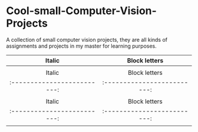 # Cool-small-Computer-Vision-Projects
A collection of small computer vision projects, they are all kinds of assignments and projects in my master for learning purposes.

| Italic             |  Block letters |
:-------------------------:|:-------------------------:
![]()  |  ![]()
| Italic             |  Block letters |
:-------------------------:|:-------------------------:
![]()  |  ![]()
| Italic             |  Block letters |
:-------------------------:|:-------------------------:
![]()  |  ![]()
